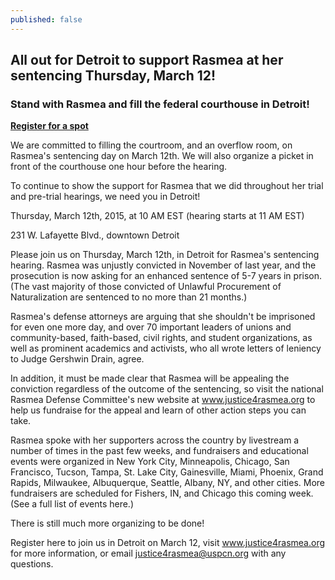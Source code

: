 ```yaml
---
published: false
---
```


## All out for Detroit to support Rasmea at her sentencing Thursday, March 12!

### Stand with Rasmea and fill the federal courthouse in Detroit!

**[Register for a spot](https://docs.google.com/forms/d/1608nKSQe46T7-vK9w6ui_aAGhiH7mFxHCPLUQgqCxDQ/viewform)** 

We are committed to filling the courtroom, and an overflow room, on Rasmea's sentencing day on March 12th.  We will also organize a picket in front of the courthouse one hour before the hearing.

To continue to show the support for Rasmea that we did throughout her trial and pre-trial hearings, we need you in Detroit!

Thursday, March 12th, 2015, at 10 AM EST (hearing starts at 11 AM EST)

231 W. Lafayette Blvd., downtown Detroit

Please join us on Thursday, March 12th, in Detroit for Rasmea's sentencing hearing.  Rasmea was unjustly convicted in November of last year, and the prosecution is now asking for an enhanced sentence of 5-7 years in prison.  (The vast majority of those convicted of Unlawful Procurement of Naturalization are sentenced to no more than 21 months.) 

Rasmea's defense attorneys are arguing that she shouldn't be imprisoned for even one more day, and over 70 important leaders of unions and community-based, faith-based, civil rights, and student organizations, as well as prominent academics and activists, who all wrote letters of leniency to Judge Gershwin Drain, agree. 

In addition, it must be made clear that Rasmea will be appealing the conviction regardless of the outcome of the sentencing, so visit the national Rasmea Defense Committee's new website at www.justice4rasmea.org to help us fundraise for the appeal and learn of other action steps you can take.

Rasmea spoke with her supporters across the country by livestream a number of times in the past few weeks, and fundraisers and educational events were organized in New York City, Minneapolis, Chicago, San Francisco, Tucson, Tampa, St. Lake City, Gainesville, Miami, Phoenix, Grand Rapids, Milwaukee, Albuquerque, Seattle, Albany, NY, and other cities.  More fundraisers are scheduled for Fishers, IN, and Chicago this coming week. (See a full list of events here.)  

There is still much more organizing to be done!

Register here to join us in Detroit on March 12, visit www.justice4rasmea.org for more information, or email justice4rasmea@uspcn.org with any questions.

